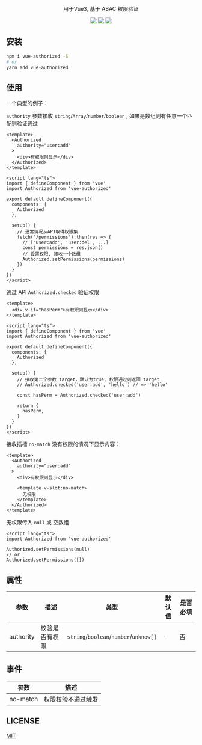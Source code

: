 <p align="center">
  <p align="center">用于Vue3, 基于 ABAC 权限验证</p>
  <p align="center">
    <img src="https://img.shields.io/github/package-json/v/xjh22222228/vue-authorized" />
    <img src="https://img.shields.io/static/v1.svg?label=&message=Vue3&style=flat-square&color=3fb984" />
    <img src="https://img.shields.io/github/license/xjh22222228/vue-authorized" />
  </p>
</p>




## 安装
```bash
npm i vue-authorized -S
# or
yarn add vue-authorized
```


## 使用
一个典型的例子：

`authority` 参数接收 `string`/`Array`/`number`/`boolean` , 如果是数组则有任意一个匹配则验证通过
```vue
<template>
  <Authorized
    authority="user:add"
  >
    <div>有权限则显示</div>
  </Authorized>
</template>

<script lang="ts">
import { defineComponent } from 'vue'
import Authorized from 'vue-authorized'

export default defineComponent({
  components: {
    Authorized
  },

  setup() {
    // 通常情况从API取得权限集
    fetch('/permissions').then(res => {
      // ['user:add', 'user:del', ...]
      const permissions = res.json()
      // 设置权限, 接收一个数组
      Authorized.setPermissions(permissions)
    })
  }
})
</script>
```


通过 API `Authorized.checked` 验证权限
```vue
<template>
  <div v-if="hasPerm">有权限则显示</div>
</template>

<script lang="ts">
import { defineComponent } from 'vue'
import Authorized from 'vue-authorized'

export default defineComponent({
  components: {
    Authorized
  },

  setup() {
    // 接收第二个参数 target，默认为true, 权限通过则返回 target
    // Authorized.checked('user:add', 'hello') // => 'hello'

    const hasPerm = Authorized.checked('user:add')

    return {
      hasPerm,
    }
  }
})
</script>
```


接收插槽 `no-match` 没有权限的情况下显示内容：
```vue
<template>
  <Authorized
    authority="user:add"
  >
    <div>有权限则显示</div>

    <template v-slot:no-match>
      无权限
    </template>
  </Authorized>
</template>
```


无权限传入 `null` 或 空数组
```vue
<script lang="ts">
import Authorized from 'vue-authorized'

Authorized.setPermissions(null)
// or
Authorized.setPermissions([])
```





## 属性
| 参数           | 描述              |类型           | 默认值              |是否必填   |
| ------------- |------------------- |-------------- |------ |------ |
| authority | 校验是否有权限 | `string`/`boolean`/`number`/`unknow[]` | - | 否 |



## 事件
| 参数           | 描述              |
| ------------- |------------------- |
| no-match | 权限校验不通过触发 | 



## LICENSE
[MIT](./LICENSE)
